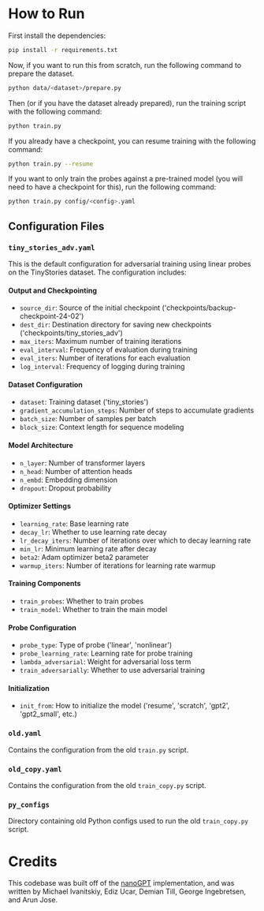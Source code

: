 # How to Run

First install the dependencies:

```bash
pip install -r requirements.txt
```

Now, if you want to run this from scratch, run the following command to prepare the dataset.

```bash
python data/<dataset>/prepare.py
```

Then (or if you have the dataset already prepared), run the training script with the following command:

```bash
python train.py
```

If you already have a checkpoint, you can resume training with the following command:

```bash
python train.py --resume
```

If you want to only train the probes against a pre-trained model (you will need to have a checkpoint for this), run the following command:

```bash
python train.py config/<config>.yaml
```

## Configuration Files

### `tiny_stories_adv.yaml`
This is the default configuration for adversarial training using linear probes on the TinyStories dataset. The configuration includes:

#### Output and Checkpointing
- `source_dir`: Source of the initial checkpoint ('checkpoints/backup-checkpoint-24-02')
- `dest_dir`: Destination directory for saving new checkpoints ('checkpoints/tiny_stories_adv')
- `max_iters`: Maximum number of training iterations
- `eval_interval`: Frequency of evaluation during training
- `eval_iters`: Number of iterations for each evaluation
- `log_interval`: Frequency of logging during training

#### Dataset Configuration
- `dataset`: Training dataset ('tiny_stories')
- `gradient_accumulation_steps`: Number of steps to accumulate gradients
- `batch_size`: Number of samples per batch
- `block_size`: Context length for sequence modeling

#### Model Architecture
- `n_layer`: Number of transformer layers
- `n_head`: Number of attention heads
- `n_embd`: Embedding dimension
- `dropout`: Dropout probability

#### Optimizer Settings
- `learning_rate`: Base learning rate
- `decay_lr`: Whether to use learning rate decay
- `lr_decay_iters`: Number of iterations over which to decay learning rate
- `min_lr`: Minimum learning rate after decay
- `beta2`: Adam optimizer beta2 parameter
- `warmup_iters`: Number of iterations for learning rate warmup

#### Training Components
- `train_probes`: Whether to train probes
- `train_model`: Whether to train the main model

#### Probe Configuration
- `probe_type`: Type of probe ('linear', 'nonlinear')
- `probe_learning_rate`: Learning rate for probe training
- `lambda_adversarial`: Weight for adversarial loss term
- `train_adversarially`: Whether to use adversarial training

#### Initialization
- `init_from`: How to initialize the model ('resume', 'scratch', 'gpt2', 'gpt2_small', etc.)

### `old.yaml`
Contains the configuration from the old `train.py` script.

### `old_copy.yaml`
Contains the configuration from the old `train_copy.py` script.

### `py_configs`
Directory containing old Python configs used to run the old `train_copy.py` script.

# Credits

This codebase was built off of the [nanoGPT](https://github.com/karpathy/nanoGPT) implementation, and was written by Michael Ivanitskiy, Ediz Ucar, Demian Till, George Ingebretsen, and Arun Jose.